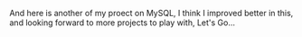 And here is another of my proect on MySQL, I think I improved better in this, and looking forward to more projects to play with, Let's Go... 

